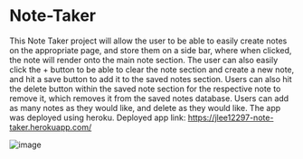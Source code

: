 # Note-Taker
This Note Taker project will allow the user to be able to easily create notes on the appropriate page, and store them on a side bar, where when clicked, the note will render onto the main note section. The user can also easily click the + button to be able to clear the note section and create a new note, and hit a save button to add it to the saved notes section. Users can also hit the delete button within the saved note section for the respective note to remove it, which removes it from the saved notes database. Users can add as many notes as they would like, and delete as they would like. The app was deployed using heroku.
Deployed app link: https://jlee12297-note-taker.herokuapp.com/ 

![image](https://user-images.githubusercontent.com/105609656/181180237-30670007-2f01-4206-adfa-89f9b340b39e.png)
